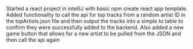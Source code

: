 Started a react project in intelliJ with basic npm create react app template.
Added functionality to call the api for top tracks from a random artist ID in the topArtists.json file and then output the tracks into a simple to table to confirm they were successfully added to the backend.
Also added a new game button that allows for a new artist to be pulled from the JSON and then call the api again
